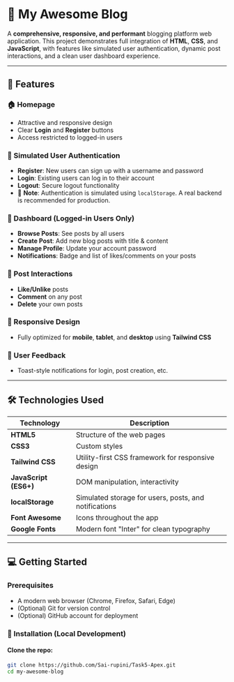 # 🌟 My Awesome Blog

A **comprehensive, responsive, and performant** blogging platform web application. This project demonstrates full integration of **HTML**, **CSS**, and **JavaScript**, with features like simulated user authentication, dynamic post interactions, and a clean user dashboard experience.

---

## 🚀 Features

### 🏠 Homepage
- Attractive and responsive design
- Clear **Login** and **Register** buttons
- Access restricted to logged-in users

### 🔐 Simulated User Authentication
- **Register**: New users can sign up with a username and password
- **Login**: Existing users can log in to their account
- **Logout**: Secure logout functionality
- 📝 **Note**: Authentication is simulated using `localStorage`. A real backend is recommended for production.

### 🎯 Dashboard (Logged-in Users Only)
- **Browse Posts**: See posts by all users
- **Create Post**: Add new blog posts with title & content
- **Manage Profile**: Update your account password
- **Notifications**: Badge and list of likes/comments on your posts

### 💬 Post Interactions
- **Like/Unlike** posts
- **Comment** on any post
- **Delete** your own posts

### 📱 Responsive Design
- Fully optimized for **mobile**, **tablet**, and **desktop** using **Tailwind CSS**

### 🔔 User Feedback
- Toast-style notifications for login, post creation, etc.

---

## 🛠️ Technologies Used

| Technology      | Description                                         |
|-----------------|-----------------------------------------------------|
| **HTML5**       | Structure of the web pages                          |
| **CSS3**        | Custom styles                                        |
| **Tailwind CSS**| Utility-first CSS framework for responsive design  |
| **JavaScript (ES6+)** | DOM manipulation, interactivity               |
| **localStorage**| Simulated storage for users, posts, and notifications |
| **Font Awesome**| Icons throughout the app                            |
| **Google Fonts**| Modern font "Inter" for clean typography            |

---

## 💻 Getting Started

### Prerequisites
- A modern web browser (Chrome, Firefox, Safari, Edge)
- (Optional) Git for version control
- (Optional) GitHub account for deployment

### 🔧 Installation (Local Development)

#### Clone the repo:
```bash
git clone https://github.com/Sai-rupini/Task5-Apex.git
cd my-awesome-blog
